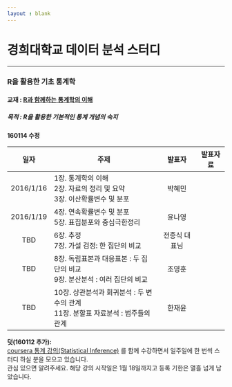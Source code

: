 ```yaml
---
layout : blank
---
```


# 경희대학교 데이터 분석 스터디
---
### R을 활용한 기초 통계학

#### 교재 : [R과 함께하는 통계학의 이해](http://www.bigbook.or.kr/bbs/bbs/board.php?bo_table=bo16&wr_id=5)

##### 목적 : R을 활용한 기본적인 통계 개념의 숙지

**160114 수정**

| 일자 | 주제 |	발표자 | 발표자료 |
|:-------:|-----------------|:--------:|:--------:|
|2016/1/16| 1장. 통계학의 이해<br/> 2장. 자료의 정리 및 요약<br/>3장. 이산확률변수 및 분포|    박혜민      |           |
|2016/1/19|4장. 연속확률변수 및 분포<br/>5장. 표집분포와 중심극한정리| 윤나영 | |
|TBD|6장. 추정<br/>7장. 가설 검정: 한 집단의 비교| 전종식 대표님 | |
|TBD|8장. 독립표본과 대응표본 : 두 집단의 비교 <br/> 9장. 분산분석 : 여러 집단의 비교| 조영훈 | |
|TBD|10장. 상관분석과 회귀분석 : 두 변수의 관계 <br/> 11장. 분할표 자료분석 : 범주들의 관계| 한재윤 | |

**덧(160112 추가):**  
[coursera 통계 강의(Statistical Inference)](https://www.coursera.org/learn/statistical-inference/) 를 함께 수강하면서 일주일에 한 번씩 스터디 하실 분을 모으고 있습니다.  
관심 있으면 알려주세요. 해당 강의 시작일은 1월 18일까지고 등록 기한은 열흘 넘게 남았습니다.